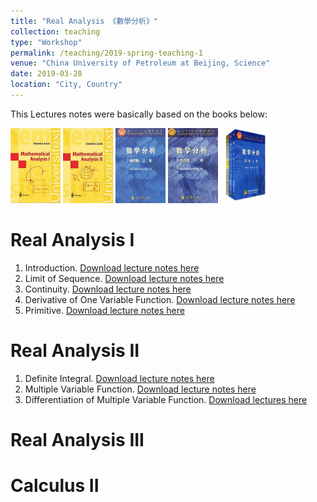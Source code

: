 ```yaml
---
title: "Real Analysis 《數學分析》"
collection: teaching
type: "Workshop"
permalink: /teaching/2019-spring-teaching-1
venue: "China University of Petroleum at Beijing, Science"
date: 2019-03-28
location: "City, Country"
---
```


This Lectures notes were basically based on the books below:

<img src="../images/zorich1.png" width = "80" height = "120">
<img src="../images/zorich2.png" width = "80" height = "120">
<img src="../images/huadongtext1.png" width = "80" height = "120">
<img src="../images/huadongtext2.png" width = "80" height = "120">
<img src="../images/fudantext.png" width = "80" height = "120">


Real Analysis I
======
1. Introduction.
[Download lecture notes here](http://wuguoning.github.io/files/introduction.pdf)
2. Limit of Sequence.
[Download lecture notes here](http://wuguoning.github.io/files/limits.pdf)
3. Continuity.
[Download lecture notes here](http://wuguoning.github.io/files/continuity.pdf)
4. Derivative of One Variable Function.
[Download lecture notes here](http://wuguoning.github.io/files/derivative.pdf)
5. Primitive.
[Download lecture notes here](http://wuguoning.github.io/files/primitive.pdf)

Real Analysis II
======
1. Definite Integral.
[Download lecture notes here](http://wuguoning.github.io/files/integral.pdf)
2. Multiple Variable Function.
[Download lecture notes here](http://wuguoning.github.io/files/mul_var_fun.pdf)
2. Differentiation of Multiple Variable Function.
[Download lectures here](http://wuguoning.github.io/files/diff_multi_var.pdf)

Real Analysis III
======


Calculus II
======

